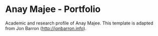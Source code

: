 # Anay Majee - Portfolio

Academic and research profile of Anay Majee. This template is adapted from Jon Barron (http://jonbarron.info).
